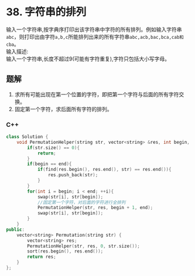 # 38. 字符串的排列

输入一个字符串,按字典序打印出该字符串中字符的所有排列。例如输入字符串`abc`，则打印出由字符`a,b,c`所能排列出来的所有字符串`abc,acb,bac,bca,cab和cba`。  
输入描述:  
输入一个字符串,长度不超过9(可能有字符重复),字符只包括大小写字母。

## 题解

1. 求所有可能出现在第一个位置的字符，即把第一个字符与后面的所有字符交换。
2. 固定第一个字符，求后面所有字符的排列。

### C++

```cpp
class Solution {
    void PermutationHelper(string str, vector<string> &res, int begin, int end){
        if(str.size() == 0){
            return;
        }
        if(begin == end){
            if(find(res.begin(), res.end(), str) == res.end()){
                res.push_back(str);
            }
        }
        for(int i = begin; i < end; ++i){
            swap(str[i], str[begin]);
            //固定第一个字符，对后面的字符进行全排列
            PermutationHelper(str, res, begin + 1, end);
            swap(str[i], str[begin]);
        }
    }
public:
    vector<string> Permutation(string str) {
        vector<string> res;
        PermutationHelper(str, res, 0, str.size());
        sort(res.begin(), res.end());
        return res;
    }
};
```
